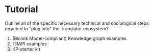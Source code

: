 # Tutorial

Outline all of  the specific necessary technical and sociological steps requried to "plug into" the Translator ecosystem?

1. (Biolink Model-compliant) Knowledge graph examples
2. TRAPI examples
3. KP-starter kit
